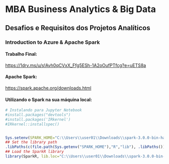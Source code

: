 # MBA Business Analytics & Big Data
## Desafios e Requisitos dos Projetos Analíticos
### Introduction to Azure & Apache Spark

#### Trabalho Final:


https://1drv.ms/u/s!Avh0qCVxX_Ffg5ESh-1A2oOufPTfcg?e=uETS8a

#### Apache Spark:


https://spark.apache.org/downloads.html


#### Utilizando o Spark na sua máquina local:



```R
# Instalando para Jupyter Notebook
#install.packages("devtools")
#install.packages('IRkernel')
#IRkernel::installspec()


Sys.setenv(SPARK_HOME="C:\\Users\\user01\\Downloads\\spark-3.0.0-bin-hadoop2.7\\spark-3.0.0-bin-hadoop2.7")
## Set the library path
.libPaths(c(file.path(Sys.getenv("SPARK_HOME"),"R","lib"), .libPaths()))
## Load the SparkR library
library(SparkR, lib.loc="C:\\Users\\user01\\Downloads\\spark-3.0.0-bin-hadoop2.7\\spark-3.0.0-bin-hadoop2.7\\R\\lib")

